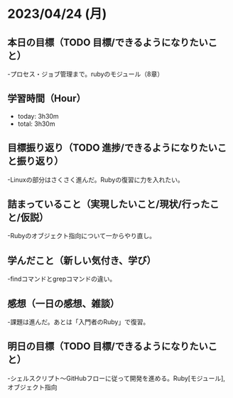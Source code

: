 # 2023/04/24 (月)

## 本日の目標（TODO 目標/できるようになりたいこと）

-プロセス・ジョブ管理まで。rubyのモジュール（8章）

## 学習時間（Hour）

- today: 3h30m
- total: 3h30m

## 目標振り返り（TODO 進捗/できるようになりたいこと振り返り）

-Linuxの部分はさくさく進んだ。Rubyの復習に力を入れたい。

## 詰まっていること（実現したいこと/現状/行ったこと/仮説）

-Rubyのオブジェクト指向について一からやり直し。

## 学んだこと（新しい気付き、学び）

-findコマンドとgrepコマンドの違い。

## 感想（一日の感想、雑談）

-課題は進んだ。あとは「入門者のRuby」で復習。

## 明日の目標（TODO 目標/できるようになりたいこと）

-シェルスクリプト〜GitHubフローに従って開発を進める。Ruby[モジュール],オブジェクト指向



